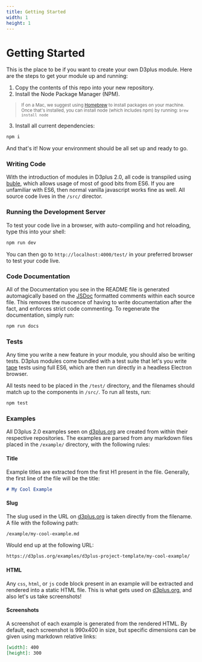 ```yaml
---
title: Getting Started
width: 1
height: 1
---
```


[width]: 1
[height]: 1

# Getting Started

This is the place to be if you want to create your own D3plus module. Here are the steps to get your module up and running:

1. Copy the contents of this repo into your new repository.
2. Install the Node Package Manager (NPM).
> <sub>If on a Mac, we suggest using [Homebrew](http://brew.sh/) to install packages on your machine. Once that's installed, you can install node (which includes npm) by running: `brew install node`</sub>
3. Install all current dependencies:
```sh
npm i
```

And that's it! Now your environment should be all set up and ready to go.

### Writing Code

With the introduction of modules in D3plus 2.0, all code is transpiled using [buble](http://buble.surge.sh/), which allows usage of most of good bits from ES6. If you are unfamiliar with ES6, then normal vanilla javascript works fine as well. All source code lives in the `/src/` director.

### Running the Development Server

To test your code live in a browser, with auto-compiling and hot reloading, type this into your shell:

```sh
npm run dev
```

You can then go to `http://localhost:4000/test/` in your preferred browser to test your code live.

### Code Documentation

All of the Documentation you see in the README file is generated automagically based on the [JSDoc](http://usejsdoc.org/) formatted comments within each source file. This removes the nuscence of having to write documentation after the fact, and enforces strict code commenting. To regenerate the documentation, simply run:

```sh
npm run docs
```

### Tests

Any time you write a new feature in your module, you should also be writing tests. D3plus modules come bundled with a test suite that let's you write [tape](https://github.com/substack/tape) tests using full ES6, which are then run directly in a headless Electron browser.

All tests need to be placed in the `/test/` directory, and the filenames should match up to the components in `/src/`. To run all tests, run:

```sh
npm test
```

### Examples

All D3plus 2.0 examples seen on [d3plus.org](https://d3plus.org) are created from within their respective repositories. The examples are parsed from any markdown files placed in the `/example/` directory, with the following rules:

#### Title

Example titles are extracted from the first H1 present in the file. Generally, the first line of the file will be the title:

```md
# My Cool Example
```

#### Slug

The slug used in the URL on [d3plus.org](https://d3plus.org) is taken directly from the filename. A file with the following path:

```sh
/example/my-cool-example.md
```

Would end up at the following URL:

```sh
https://d3plus.org/examples/d3plus-project-template/my-cool-example/
```

#### HTML

Any `css`, `html`, or `js` code block present in an example will be extracted and rendered into a static HTML file. This is what gets used on [d3plus.org](https://d3plus.org), and also let's us take screenshots!

#### Screenshots

A screenshot of each example is generated from the rendered HTML. By default, each screenshot is 990x400 in size, but specific dimensions can be given using markdown relative links:

```md
[width]: 400
[height]: 300
```
